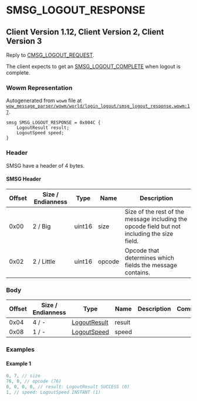 # SMSG_LOGOUT_RESPONSE

## Client Version 1.12, Client Version 2, Client Version 3

Reply to [CMSG_LOGOUT_REQUEST](./cmsg_logout_request.md).

The client expects to get an [SMSG_LOGOUT_COMPLETE](./smsg_logout_complete.md) when logout is complete.

### Wowm Representation

Autogenerated from `wowm` file at [`wow_message_parser/wowm/world/login_logout/smsg_logout_response.wowm:17`](https://github.com/gtker/wow_messages/tree/main/wow_message_parser/wowm/world/login_logout/smsg_logout_response.wowm#L17).
```rust,ignore
smsg SMSG_LOGOUT_RESPONSE = 0x004C {
    LogoutResult result;
    LogoutSpeed speed;
}
```
### Header

SMSG have a header of 4 bytes.

#### SMSG Header

| Offset | Size / Endianness | Type   | Name   | Description |
| ------ | ----------------- | ------ | ------ | ----------- |
| 0x00   | 2 / Big           | uint16 | size   | Size of the rest of the message including the opcode field but not including the size field.|
| 0x02   | 2 / Little        | uint16 | opcode | Opcode that determines which fields the message contains.|

### Body

| Offset | Size / Endianness | Type | Name | Description | Comment |
| ------ | ----------------- | ---- | ---- | ----------- | ------- |
| 0x04 | 4 / - | [LogoutResult](logoutresult.md) | result |  |  |
| 0x08 | 1 / - | [LogoutSpeed](logoutspeed.md) | speed |  |  |

### Examples

#### Example 1

```c
0, 7, // size
76, 0, // opcode (76)
0, 0, 0, 0, // result: LogoutResult SUCCESS (0)
1, // speed: LogoutSpeed INSTANT (1)
```

